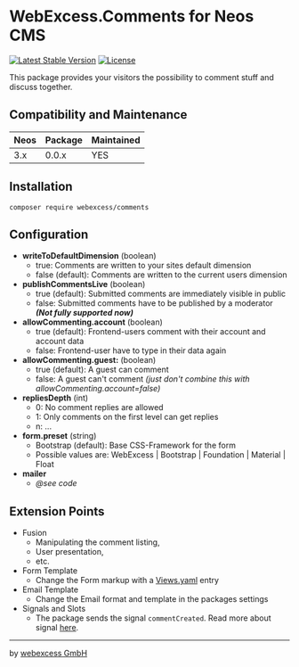 # WebExcess.Comments for Neos CMS
[![Latest Stable Version](https://poser.pugx.org/webexcess/comments/v/stable)](https://packagist.org/packages/webexcess/comments)
[![License](https://poser.pugx.org/webexcess/comments/license)](https://packagist.org/packages/webexcess/comments)

This package provides your visitors the possibility to comment stuff and discuss together.

## Compatibility and Maintenance

| Neos | Package | Maintained |
|------|---------|------------|
| 3.x  | 0.0.x   | YES        |

## Installation
```
composer require webexcess/comments
```

## Configuration
- **writeToDefaultDimension** (boolean)
  - true: Comments are written to your sites default dimension
  - false (default): Comments are written to the current users dimension
- **publishCommentsLive** (boolean)
  - true (default): Submitted comments are immediately visible in public
  - false: Submitted comments have to be published by a moderator ***(Not fully supported now)***
- **allowCommenting.account** (boolean)
  - true (default): Frontend-users comment with their account and account data
  - false: Frontend-user have to type in their data again
- **allowCommenting.guest:** (boolean)
  - true (default): A guest can comment
  - false: A guest can't comment *(just don't combine this with allowCommenting.account=false)*
- **repliesDepth** (int)
  - 0: No comment replies are allowed
  - 1: Only comments on the first level can get replies
  - n: ...
- **form.preset** (string)
  - Bootstrap (default): Base CSS-Framework for the form
  - Possible values are: WebExcess | Bootstrap | Foundation | Material | Float
- **mailer**
  - *@see code*


## Extension Points
- Fusion
  - Manipulating the comment listing,
  - User presentation,
  - etc.
- Form Template
  - Change the Form markup with a [Views.yaml](http://flowframework.readthedocs.io/en/stable/TheDefinitiveGuide/PartIII/ModelViewController.html#configuring-views-through-views-yaml) entry
- Email Template
  - Change the Email format and template in the packages settings
- Signals and Slots
  - The package sends the signal `commentCreated`. Read more about signal [here](http://flowframework.readthedocs.io/en/stable/TheDefinitiveGuide/PartIII/SignalsAndSlots.html).


------------------------------------------

by [webexcess GmbH](https://webexcess.ch/)